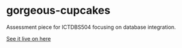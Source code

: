 # gorgeous-cupcakes
Assessment piece for ICTDBS504 focusing on database integration.

[See it live on here](https://ivanvonchrist.com/tafe/gorgeous-cupcakes/)